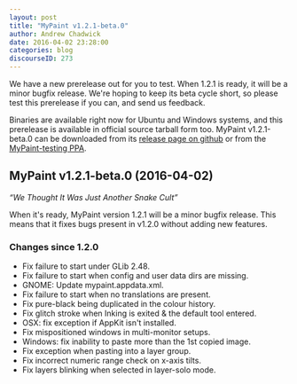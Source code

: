 ```yaml
---
layout: post
title: "MyPaint v1.2.1-beta.0"
author: Andrew Chadwick
date: 2016-04-02 23:28:00
categories: blog
discourseID: 273
---
```


We have a new prerelease out for you to test.
When 1.2.1 is ready, it will be a minor bugfix release.
We're hoping to keep its beta cycle short,
so please test this prerelease if you can, and send us feedback.

Binaries are available right now for Ubuntu and Windows systems,
and this prerelease is available in official source tarball form too.
MyPaint v1.2.1-beta.0 can be downloaded from its
[release page on github](https://github.com/mypaint/mypaint/releases/tag/v1.2.1-beta.0)
or from the [MyPaint-testing PPA](https://launchpad.net/~achadwick/+archive/ubuntu/mypaint-testing).

## MyPaint v1.2.1-beta.0 (2016-04-02)

_“We Thought It Was Just Another Snake Cult”_

When it's ready, MyPaint version 1.2.1 will be a minor bugfix release.
This means that it fixes bugs present in v1.2.0 without adding new
features.

### Changes since 1.2.0

* Fix failure to start under GLib 2.48.
* Fix failure to start when config and user data dirs are missing.
* GNOME: Update mypaint.appdata.xml.
* Fix failure to start when no translations are present.
* Fix pure-black being duplicated in the colour history.
* Fix glitch stroke when Inking is exited & the default tool entered.
* OSX: fix exception if AppKit isn't installed.
* Fix mispositioned windows in multi-monitor setups.
* Windows: fix inability to paste more than the 1st copied image.
* Fix exception when pasting into a layer group.
* Fix incorrect numeric range check on x-axis tilts.
* Fix layers blinking when selected in layer-solo mode.
